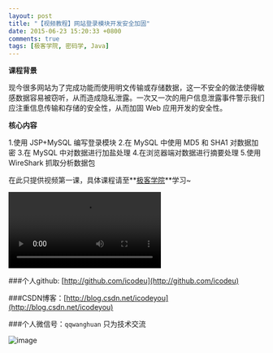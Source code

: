 ```yaml
---
layout: post
title: "【视频教程】网站登录模块开发安全加固"
date: 2015-06-23 15:20:33 +0800
comments: true
tags: [极客学院, 密码学, Java]
---
```


**课程背景**

现今很多网站为了完成功能而使用明文传输或存储数据，这一不安全的做法使得敏感数据容易被窃听，从而造成隐私泄露。一次又一次的用户信息泄露事件警示我们应注重信息传输和存储的安全性，从而加固 Web 应用开发的安全性。

**核心内容**

1.使用 JSP+MySQL 编写登录模块
2.在 MySQL 中使用 MD5 和 SHA1 对数据加密
3.在 MySQL 中对数据进行加盐处理
4.在浏览器端对数据进行摘要处理
5.使用 WireShark 抓取分析数据包 

<!--more-->

在此只提供视频第一课，具体课程请至**[极客学院](http://www.jikexueyuan.com/course/1424.html?hmsr=teacher_icodeyou_c1424)**学习~

<div class="video-container">
	<video src="http://7xivx9.com1.z0.glb.clouddn.com/jike_网站登录模块开发安全加固.mp4" controls="controls"></video>
</div>

###个人github:  [http://github.com/icodeu](http://github.com/icodeu)

###CSDN博客：[http://blog.csdn.net/icodeyou](http://blog.csdn.net/icodeyou)

###个人微信号：`qqwanghuan`  只为技术交流

![image](http://7xivx9.com1.z0.glb.clouddn.com/wxqrcode_260.png)